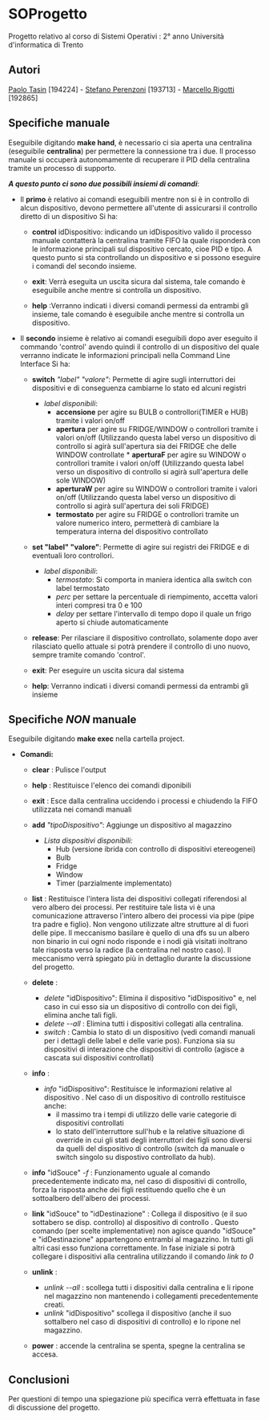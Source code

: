 # SOProgetto

Progetto relativo al corso di Sistemi Operativi : 2° anno Università d'informatica di Trento

## Autori

[Paolo Tasin](https://github.com/Piro17) [194224]  - [Stefano Perenzoni](https://github.com/Perenz) [193713] - [Marcello Rigotti](https://github.com/rigottimarcello) [192865]

## Specifiche manuale 

Eseguibile digitando **make hand**, è necessario ci sia aperta una centralina (eseguibile **centralina**) per permettere la connessione tra i due.
Il processo manuale si occuperà autonomamente di recuperare il PID della centralina tramite un processo di supporto.

***A questo punto ci sono due possibili insiemi di comandi***:

* Il **primo** è relativo ai comandi eseguibili mentre non si è in controllo di alcun dispositivo, devono permettere all'utente di assicurarsi il controllo diretto di un dispositivo
Si ha:
	* **control** idDispositivo: indicando un idDispositivo valido il processo manuale contatterà la centralina tramite FIFO la quale risponderà con le informazione principali sul dispositivo cercato, cioe PID e tipo. A questo punto si sta controllando un dispositivo e si possono eseguire i comandi del secondo insieme.

	* **exit**: Verrà eseguita un uscita sicura dal sistema, tale comando è eseguibile anche mentre si controlla un dispositivo.
	
	* **help** :Verranno indicati i diversi comandi permessi da entrambi gli insieme, tale comando è eseguibile anche mentre si controlla un dispositivo.
	
* Il **secondo** insieme è relativo ai comandi eseguibili dopo aver eseguito il commando 'control' avendo quindi il controllo di un dispositivo del quale verranno indicate le informazioni
principali nella Command Line Interface
Si ha:
	* **switch** *"label"* *"valore"*: Permette di agire sugli interruttori dei dispositivi e di conseguenza cambiarne lo stato ed alcuni registri
		* *label disponibili*: 	
			* **accensione** per agire su BULB o controllori(TIMER e HUB) tramite i valori on/off
			* **apertura** per agire su FRIDGE/WINDOW o controllori tramite i valori on/off (Utilizzando questa label verso un dispositivo di controllo si agirà sull'apertura sia dei FRIDGE che delle WINDOW controllate						* **aperturaF** per agire su WINDOW o controllori tramite i valori on/off (Utilizzando questa label verso un dispositivo di controllo si agirà sull'apertura delle sole WINDOW)
			* **aperturaW** per agire su WINDOW o controllori tramite i valori on/off (Utilizzando questa label verso un dispositivo di controllo si agirà sull'apertura dei soli FRIDGE)
			* **termostato** per agire su FRIDGE o controllori tramite un valore numerico intero, permetterà di cambiare la temperatura interna del dispositivo controllato
	* **set "label" "valore"**: Permette di agire sui registri dei FRIDGE e di eventuali loro controllori.
		* *label disponibili*: 
			* *termostato*: Si comporta in maniera identica alla switch con label termostato
			* *perc* per settare la percentuale di riempimento, accetta valori interi compresi tra 0 e 100
			* *delay* per settare l'intervallo di tempo dopo il quale un frigo aperto si chiude automaticamente
	
	* **release**: Per rilasciare il dispositivo controllato, solamente dopo aver rilasciato quello attuale si potrà prendere il controllo di uno nuovo, sempre tramite comando 'control'.
	* **exit**: Per eseguire un uscita sicura dal sistema
	* **help**: Verranno indicati i diversi comandi permessi da entrambi gli insieme

## Specifiche *NON* manuale 
Eseguibile digitando **make exec** nella cartella project.

* **Comandi:**
	* **clear** : Pulisce l'output

	* **help** : Restituisce l'elenco dei comandi diponibili

	* **exit** : Esce dalla centralina uccidendo i processi e chiudendo la FIFO utilizzata nei comandi manuali

	* **add** *"tipoDispositivo"*: Aggiunge un dispositivo al magazzino

		* *Lista dispositivi disponibili:*
			* Hub (versione ibrida con controllo di dispositivi etereogenei)
			* Bulb
			* Fridge
			* Window
			* Timer (parzialmente implementato)
	* **list** : Restituisce l'intera lista dei dispositivi collegati riferendosi al vero albero dei processi. Per restituire tale lista vi è una comunicazione attraverso l'intero albero dei processi via pipe (pipe tra padre e figlio). Non vengono utilizzate altre strutture al di fuori delle pipe. Il meccanismo basilare è quello di una dfs su un albero non binario in cui ogni nodo risponde e i nodi già visitati inoltrano tale risposta verso la radice (la centralina nel nostro caso). Il meccanismo verrà spiegato più in dettaglio durante la discussione del progetto.

	* **delete** :

		* *delete* "idDispositivo": Elimina il dispositivo "idDispositivo" e, nel caso in cui esso sia un dispositivo di controllo con dei figli, elimina anche tali figli.
		* *delete --all* : Elimina tutti i dispositivi collegati alla centralina.
		* *switch* : Cambia lo stato di un dispositivo (vedi comandi manuali per i dettagli delle label e delle varie pos). Funziona sia su dispositivi di interazione che dispositivi di controllo (agisce a cascata sui dispositivi controllati)

	* **info** :

		* *info* "idDispositivo": Restituisce le informazioni relative al dispositivo . Nel caso di un dispositivo di controllo restituisce anche:
			* il massimo tra i tempi di utilizzo delle varie categorie di dispositivi controllati
			* lo stato dell'interruttore sull'hub e la relative situazione di override in cui gli stati degli interruttori dei figli sono diversi da quelli del dispositivo di controllo (switch da manuale o switch singolo su dispostivo controllato da hub).
	* **info** "idSouce" *-f* : Funzionamento uguale al comando precedentemente indicato ma, nel caso di dispositivi di controllo, forza la risposta anche dei figli restituendo quello che è un sottoalbero dell'albero dei processi.
	* **link** "idSouce" to "idDestinazione"  : Collega il dispositivo (e il suo sottabero se disp. controllo) al dispositivo di controllo . Questo comando (per scelte implementative) non agisce quando "idSouce" e "idDestinazione" appartengono entrambi al magazzino. In tutti gli altri casi esso funziona correttamente. In fase iniziale si potrà collegare i dispositivi alla centralina utilizzando il comando *link to 0*

	* **unlink** :
		* *unlink --all* : scollega tutti i dispositivi dalla centralina e li ripone nel magazzino non mantenendo i collegamenti precedentemente creati.
		* *unlink* "idDispositivo" scollega il dispositivo (anche il suo sottalbero nel caso di dispositivi di controllo) e lo ripone nel magazzino.
	* **power** : accende la centralina se spenta, spegne la centralina se accesa.

## Conclusioni
Per questioni di tempo una spiegazione più specifica verrà effettuata in fase di discussione del progetto.

